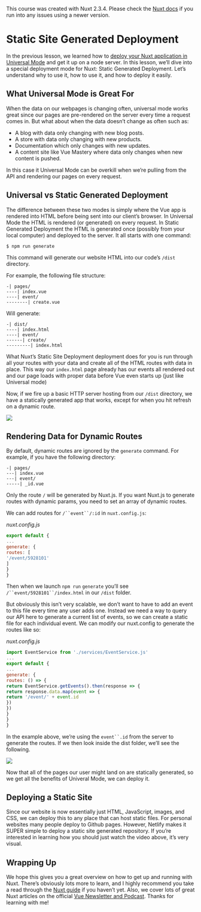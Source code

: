 This course was created with Nuxt 2.3.4. Please check the [Nuxt docs](https://nuxtjs.org/docs/2.x/get-started/installation) if you run into any issues using a newer version.

# Static Site Generated Deployment

In the previous lesson, we learned how to [deploy your Nuxt application in Universal Mode](https://www.vuemastery.com/courses/scaling-vue-with-nuxt-js/universal-mode/) and get it up on a node server. In this lesson, we’ll dive into a special deployment mode for Nuxt: Static Generated Deployment. Let’s understand why to use it, how to use it, and how to deploy it easily.

## What Universal Mode is Great For

When the data on our webpages is changing often, universal mode works great since our pages are pre-rendered on the server every time a request comes in. But what about when the data doesn’t change as often such as:

* A blog with data only changing with new blog posts.
* A store with data only changing with new products.
* Documentation which only changes with new updates.
* A content site like Vue Mastery where data only changes when new content is pushed.

In this case it Universal Mode can be overkill when we’re pulling from the API and rendering our pages on every request.

## Universal vs Static Generated Deployment

The difference between these two modes is simply where the Vue app is rendered into HTML before being sent into our client’s browser. In Universal Mode the HTML is rendered (or generated) on every request. In Static Generated Deployment the HTML is generated once (possibly from your local computer) and deployed to the server. It all starts with one command:

```
$ npm run generate
```

This command will generate our website HTML into our code’s `/dist` directory.

For example, the following file structure:

```
-| pages/
----| index.vue
----| event/
--------| create.vue
```

Will generate:

```
-| dist/
----| index.html
----| event/
------| create/
---------| index.html
```

What Nuxt’s Static Site Deployment deployment does for you is run through all your routes with your data and create all of the HTML routes with data in place. This way our `index.html` page already has our events all rendered out and our page loads with proper data before Vue even starts up (just like Universal mode)

Now, if we fire up a basic HTTP server hosting from our `/dist` directory, we have a statically generated app that works, except for when you hit refresh on a dynamic route.

![](https://firebasestorage.googleapis.com/v0/b/vue-mastery.appspot.com/o/flamelink%2Fmedia%2F1578373381572_0.gif?alt=media&token=faefce05-50b8-4fd3-9050-a4231eb5f509)

## Rendering Data for Dynamic Routes

By default, dynamic routes are ignored by the `generate` command. For example, if you have the following directory:

```
-| pages/
---| index.vue
---| event/
-----| _id.vue
```

Only the route `/` will be generated by Nuxt.js. If you want Nuxt.js to generate routes with dynamic params, you need to set an array of dynamic routes.

We can add routes for `/``event``/:id` in `nuxt.config.js`:

_nuxt.config.js_

```javascript
export default {
...
generate: {
routes: [
'/event/5928101'
]
}
}
```

Then when we launch `npm run` `generate` you’ll see `/``event/5928101``/index.html` in our `/dist` folder.

But obviously this isn’t very scalable, we don’t want to have to add an event to this file every time any user adds one. Instead we need a way to query our API here to generate a current list of events, so we can create a static file for each individual event. We can modify our nuxt.config to generate the routes like so:

_nuxt.config.js_

```javascript
import EventService from './services/EventService.js'
...
export default {
...
generate: {
routes: () => {
return EventService.getEvents().then(response => {
return response.data.map(event => {
return '/event/' + event.id
})
})
}
}
}
```

In the example above, we’re using the `event``.id` from the server to generate the routes. If we then look inside the dist folder, we’ll see the following.

![](https://firebasestorage.googleapis.com/v0/b/vue-mastery.appspot.com/o/flamelink%2Fmedia%2F1578373381573_1.jpg?alt=media&token=fa90d6ed-a293-46b3-8d97-3878fc483f02)

Now that all of the pages our user might land on are statically generated, so we get all the benefits of Univeral Mode, we can deploy it.

## Deploying a Static Site

Since our website is now essentially just HTML, JavaScript, images, and CSS, we can deploy this to any place that can host static files. For personal websites many people deploy to Github pages. However, Netlify makes it SUPER simple to deploy a static site generated repository. If you’re interested in learning how you should just watch the video above, it’s very visual.

## Wrapping Up

We hope this gives you a great overview on how to get up and running with Nuxt. There’s obviously lots more to learn, and I highly recommend you take a read through the [Nuxt guide](https://nuxtjs.org/guide) if you haven’t yet. Also, we cover lots of great Nuxt articles on the official [Vue Newsletter and Podcast](https://news.vuejs.org/). Thanks for learning with me!